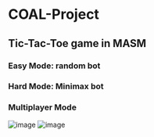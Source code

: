 # COAL-Project

## Tic-Tac-Toe game in MASM

### Easy Mode: random bot

### Hard Mode: Minimax bot

### Multiplayer Mode

![image](https://github.com/user-attachments/assets/26b4700e-ac39-4eff-b3ea-832031f427f4)
![image](https://github.com/user-attachments/assets/ca368ba9-9ba1-4ecc-9044-14f94a71d0ad)
